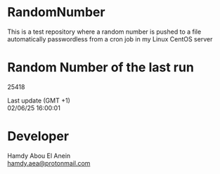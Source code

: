 # RandomNumber    
This is a test repository where a random number is pushed to a file automatically passwordless from a cron job in my Linux CentOS server    
# Random Number of the last run   
25418
      
Last update (GMT +1)    
02/06/25 16:00:01
# Developer    
Hamdy Abou El Anein   
hamdy.aea@protonmail.com
